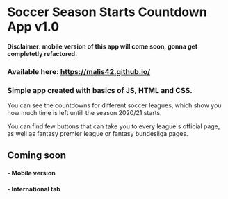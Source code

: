 # Soccer Season Starts Countdown App v1.0
#### Disclaimer: mobile version of this app will come soon, gonna get completetly refactored.
### Available here: https://malis42.github.io/

### Simple app created with basics of JS, HTML and CSS. 

You can see the countdowns for different soccer leagues, which show you how much time is left untill the season 2020/21 starts.

You can find few buttons that can take you to every league's official page, as well as fantasy premier league or fantasy bundesliga pages.

## Coming soon
#### - Mobile version
#### - International tab
